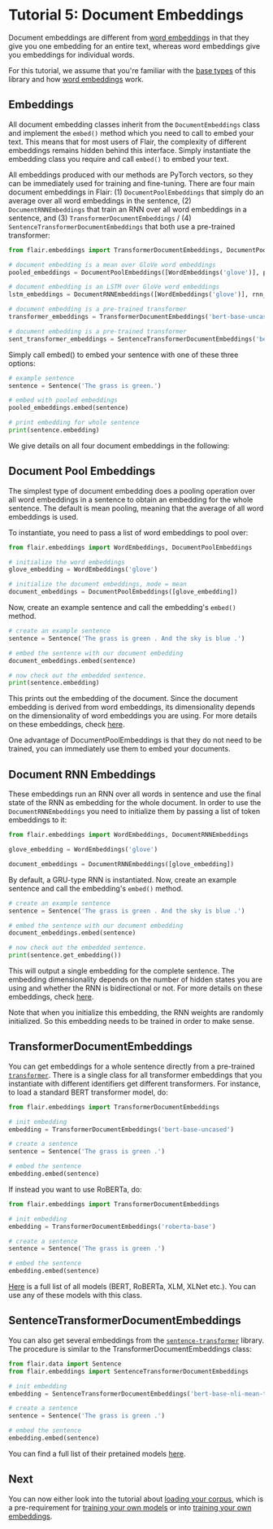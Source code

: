 # Tutorial 5: Document Embeddings

Document embeddings are different from [word embeddings](/resources/docs/TUTORIAL_3_WORD_EMBEDDING.md) in that they
give you one embedding for an entire text, whereas word embeddings give you embeddings for individual words.

For this tutorial, we assume that you're familiar with the [base types](/resources/docs/TUTORIAL_1_BASICS.md) of this
library and how [word embeddings](/resources/docs/TUTORIAL_3_WORD_EMBEDDING.md) work.

## Embeddings

All document embedding classes inherit from the `DocumentEmbeddings` class and implement the `embed()` method which you
need to call to embed your text. This means that for most users of Flair, the complexity of different embeddings remains
hidden behind this interface. Simply instantiate the embedding class you require and call `embed()` to embed your text.

All embeddings produced with our methods are PyTorch vectors, so they can be immediately used for training and
fine-tuning. There are four main document embeddings in Flair: (1) `DocumentPoolEmbeddings` that simply do an average over all word embeddings in the sentence, (2) `DocumentRNNEmbeddings` that train an RNN over all word embeddings in a sentence, and (3) `TransformerDocumentEmbeddings` / (4) `SentenceTransformerDocumentEmbeddings` that both use a pre-trained transformer: 

```python
from flair.embeddings import TransformerDocumentEmbeddings, DocumentPoolEmbeddings, DocumentRNNEmbeddings, SentenceTransformerDocumentEmbeddings

# document embedding is a mean over GloVe word embeddings
pooled_embeddings = DocumentPoolEmbeddings([WordEmbeddings('glove')], pooling='mean')

# document embedding is an LSTM over GloVe word embeddings
lstm_embeddings = DocumentRNNEmbeddings([WordEmbeddings('glove')], rnn_type='lstm')

# document embedding is a pre-trained transformer
transformer_embeddings = TransformerDocumentEmbeddings('bert-base-uncased')

# document embedding is a pre-trained transformer
sent_transformer_embeddings = SentenceTransformerDocumentEmbeddings('bert-base-nli-mean-tokens')
```

Simply call embed() to embed your sentence with one of these three options: 

```python
# example sentence
sentence = Sentence('The grass is green.')

# embed with pooled embeddings
pooled_embeddings.embed(sentence)

# print embedding for whole sentence
print(sentence.embedding)
```

We give details on all four document embeddings in the following:

## Document Pool Embeddings

The simplest type of document embedding does a pooling operation over all word embeddings in a sentence to 
obtain an embedding for the whole sentence. The default is mean pooling, meaning that the average of all 
word embeddings is used. 

To instantiate, you need to pass a list of word embeddings to pool over: 

```python
from flair.embeddings import WordEmbeddings, DocumentPoolEmbeddings

# initialize the word embeddings
glove_embedding = WordEmbeddings('glove')

# initialize the document embeddings, mode = mean
document_embeddings = DocumentPoolEmbeddings([glove_embedding])
```

Now, create an example sentence and call the embedding's `embed()` method.

```python
# create an example sentence
sentence = Sentence('The grass is green . And the sky is blue .')

# embed the sentence with our document embedding
document_embeddings.embed(sentence)

# now check out the embedded sentence.
print(sentence.embedding)
```

This prints out the embedding of the document. Since the document embedding is derived from word embeddings, its dimensionality depends on the dimensionality of word embeddings you are using. For more details on these embeddings, check [here](/resources/docs/embeddings/DOCUMENT_POOL_EMBEDDINGS.md). 

One advantage of DocumentPoolEmbeddings is that they do not need to be trained, you can immediately use them to embed your documents. 

## Document RNN Embeddings

These embeddings run an RNN over all words in sentence and use the final state of the RNN as embedding for the whole document. In order to use the `DocumentRNNEmbeddings` you need to initialize them by passing a list of token embeddings to it:

```python
from flair.embeddings import WordEmbeddings, DocumentRNNEmbeddings

glove_embedding = WordEmbeddings('glove')

document_embeddings = DocumentRNNEmbeddings([glove_embedding])
```

By default, a GRU-type RNN is instantiated. Now, create an example sentence and call the embedding's `embed()` method.

```python
# create an example sentence
sentence = Sentence('The grass is green . And the sky is blue .')

# embed the sentence with our document embedding
document_embeddings.embed(sentence)

# now check out the embedded sentence.
print(sentence.get_embedding())
```

This will output a single embedding for the complete sentence. The embedding dimensionality depends on the number of
hidden states you are using and whether the RNN is bidirectional or not. For more details on these embeddings, check [here](/resources/docs/embeddings/DOCUMENT_RNN_EMBEDDINGS.md). 

Note that when you initialize this embedding, the RNN weights are randomly initialized. So this embedding needs to be trained in order to make sense. 

## TransformerDocumentEmbeddings

You can get embeddings for a whole sentence directly from a pre-trained [`transformer`](https://github.com/huggingface/transformers). There is a single class for all transformer embeddings that you instantiate with different identifiers get different transformers. For instance, to load a standard BERT transformer model, do:  

```python
from flair.embeddings import TransformerDocumentEmbeddings

# init embedding
embedding = TransformerDocumentEmbeddings('bert-base-uncased')

# create a sentence
sentence = Sentence('The grass is green .')

# embed the sentence
embedding.embed(sentence)
```

If instead you want to use RoBERTa, do: 

```python
from flair.embeddings import TransformerDocumentEmbeddings

# init embedding
embedding = TransformerDocumentEmbeddings('roberta-base')

# create a sentence
sentence = Sentence('The grass is green .')

# embed the sentence
embedding.embed(sentence)
```

[Here](https://huggingface.co/transformers/pretrained_models.html) is a full list of all models (BERT, RoBERTa, XLM, XLNet etc.). You can use any of these models with this class. 

## SentenceTransformerDocumentEmbeddings

You can also get several embeddings from the [`sentence-transformer`](https://github.com/UKPLab/sentence-transformers) library. The procedure is similar to the TransformerDocumentEmbeddings class:  

```python
from flair.data import Sentence
from flair.embeddings import SentenceTransformerDocumentEmbeddings

# init embedding
embedding = SentenceTransformerDocumentEmbeddings('bert-base-nli-mean-tokens')

# create a sentence
sentence = Sentence('The grass is green .')

# embed the sentence
embedding.embed(sentence)
```

You can find a full list of their pretained models [here](https://docs.google.com/spreadsheets/d/14QplCdTCDwEmTqrn1LH4yrbKvdogK4oQvYO1K1aPR5M/edit#gid=0).

## Next

You can now either look into the tutorial about [loading your corpus](/resources/docs/TUTORIAL_6_CORPUS.md), which
is a pre-requirement for [training your own models](/resources/docs/TUTORIAL_7_TRAINING_A_MODEL.md)
or into [training your own embeddings](/resources/docs/TUTORIAL_9_TRAINING_LM_EMBEDDINGS.md).
